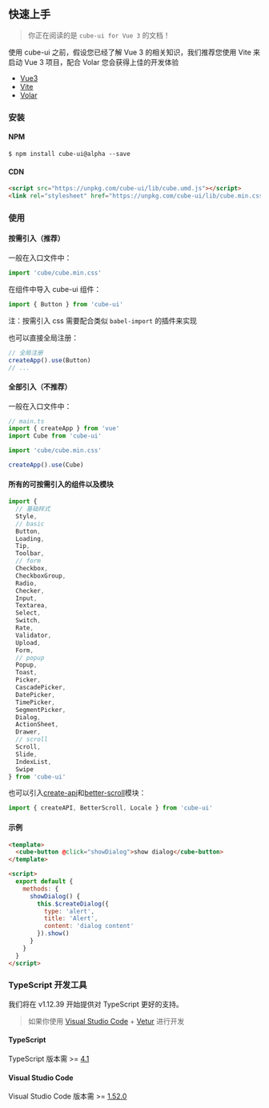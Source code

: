 ## 快速上手

> 你正在阅读的是 `cube-ui for Vue 3` 的文档！

使用 cube-ui 之前，假设您已经了解 Vue 3 的相关知识，我们推荐您使用 Vite 来启动 Vue 3 项目，配合 Volar 您会获得上佳的开发体验

- [Vue3](https://cn.vuejs.org/guide/introduction.html)
- [Vite](https://cn.vitejs.dev/guide/)
- [Volar](https://marketplace.visualstudio.com/items?itemName=vue.volar)

### 安装

#### NPM

```shell
$ npm install cube-ui@alpha --save
```

#### CDN

```html
<script src="https://unpkg.com/cube-ui/lib/cube.umd.js"></script>
<link rel="stylesheet" href="https://unpkg.com/cube-ui/lib/cube.min.css">
```

### 使用

#### 按需引入（推荐）

一般在入口文件中：

```javascript
import 'cube/cube.min.css'
```

在组件中导入 cube-ui 组件：

```javascript
import { Button } from 'cube-ui'
```

注：按需引入 css 需要配合类似 `babel-import` 的插件来实现

也可以直接全局注册：

```js
// 全局注册
createApp().use(Button)
// ...
```

#### 全部引入（不推荐）

一般在入口文件中：

```javascript
// main.ts
import { createApp } from 'vue'
import Cube from 'cube-ui'

import 'cube/cube.min.css'

createApp().use(Cube)
```

#### 所有的可按需引入的组件以及模块

```js
import {
  // 基础样式
  Style,
  // basic
  Button,
  Loading,
  Tip,
  Toolbar,
  // form
  Checkbox,
  CheckboxGroup,
  Radio,
  Checker,
  Input,
  Textarea,
  Select,
  Switch,
  Rate,
  Validator,
  Upload,
  Form,
  // popup
  Popup,
  Toast,
  Picker,
  CascadePicker,
  DatePicker,
  TimePicker,
  SegmentPicker,
  Dialog,
  ActionSheet,
  Drawer,
  // scroll
  Scroll,
  Slide,
  IndexList,
  Swipe
} from 'cube-ui'
```

也可以引入[create-api](#/zh-CN/docs/create-api)和[better-scroll](#/zh-CN/docs/better-scroll)模块：

```js
import { createAPI, BetterScroll, Locale } from 'cube-ui'
```

#### 示例

```html
<template>
  <cube-button @click="showDialog">show dialog</cube-button>
</template>

<script>
  export default {
    methods: {
      showDialog() {
        this.$createDialog({
          type: 'alert',
          title: 'Alert',
          content: 'dialog content'
        }).show()
      }
    }
  }
</script>
```
### TypeScript 开发工具

我们将在 v1.12.39 开始提供对 TypeScript 更好的支持。

> 如果你使用 [Visual Studio Code](https://code.visualstudio.com/) + [Vetur](https://github.com/vuejs/vetur) 进行开发

#### TypeScript
  TypeScript 版本需 >= [4.1](https://www.typescriptlang.org/docs/handbook/release-notes/typescript-4-1.html)
#### Visual Studio Code

  Visual Studio Code 版本需 >= [1.52.0](https://github.com/vuejs/vetur/releases/tag/v0.30.3)

